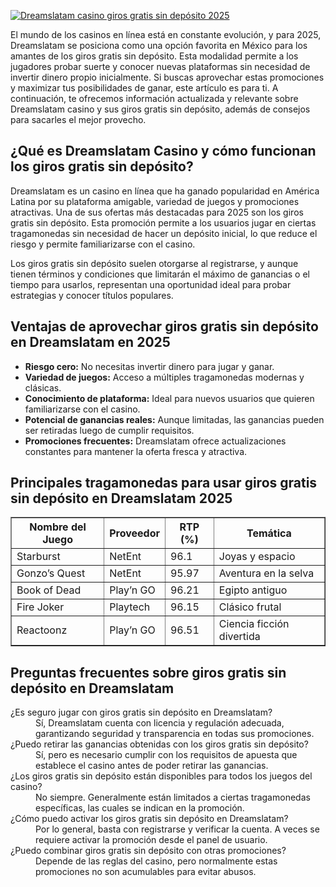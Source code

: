 [![Dreamslatam casino giros gratis sin depósito 2025](https://123-caf.pages.dev/gitsignup.png)](https://vrmoo.ru/Bt82HjjY)

<p>El mundo de los casinos en línea está en constante evolución, y para 2025, Dreamslatam se posiciona como una opción favorita en México para los amantes de los giros gratis sin depósito. Esta modalidad permite a los jugadores probar suerte y conocer nuevas plataformas sin necesidad de invertir dinero propio inicialmente. Si buscas aprovechar estas promociones y maximizar tus posibilidades de ganar, este artículo es para ti. A continuación, te ofrecemos información actualizada y relevante sobre Dreamslatam casino y sus giros gratis sin depósito, además de consejos para sacarles el mejor provecho.</p>  <h2>¿Qué es Dreamslatam Casino y cómo funcionan los giros gratis sin depósito?</h2> <p>Dreamslatam es un casino en línea que ha ganado popularidad en América Latina por su plataforma amigable, variedad de juegos y promociones atractivas. Una de sus ofertas más destacadas para 2025 son los giros gratis sin depósito. Esta promoción permite a los usuarios jugar en ciertas tragamonedas sin necesidad de hacer un depósito inicial, lo que reduce el riesgo y permite familiarizarse con el casino.</p> <p>Los giros gratis sin depósito suelen otorgarse al registrarse, y aunque tienen términos y condiciones que limitarán el máximo de ganancias o el tiempo para usarlos, representan una oportunidad ideal para probar estrategias y conocer títulos populares.</p>  <h2>Ventajas de aprovechar giros gratis sin depósito en Dreamslatam en 2025</h2> <ul>   <li><strong>Riesgo cero:</strong> No necesitas invertir dinero para jugar y ganar.</li>   <li><strong>Variedad de juegos:</strong> Acceso a múltiples tragamonedas modernas y clásicas.</li>   <li><strong>Conocimiento de plataforma:</strong> Ideal para nuevos usuarios que quieren familiarizarse con el casino.</li>   <li><strong>Potencial de ganancias reales:</strong> Aunque limitadas, las ganancias pueden ser retiradas luego de cumplir requisitos.</li>   <li><strong>Promociones frecuentes:</strong> Dreamslatam ofrece actualizaciones constantes para mantener la oferta fresca y atractiva.</li> </ul>  <h2>Principales tragamonedas para usar giros gratis sin depósito en Dreamslatam 2025</h2> <table border="1" cellpadding="5" cellspacing="0">   <thead>     <tr>       <th>Nombre del Juego</th>       <th>Proveedor</th>       <th>RTP (%)</th>       <th>Temática</th>     </tr>   </thead>   <tbody>     <tr>       <td>Starburst</td>       <td>NetEnt</td>       <td>96.1</td>       <td>Joyas y espacio</td>     </tr>     <tr>       <td>Gonzo’s Quest</td>       <td>NetEnt</td>       <td>95.97</td>       <td>Aventura en la selva</td>     </tr>     <tr>       <td>Book of Dead</td>       <td>Play’n GO</td>       <td>96.21</td>       <td>Egipto antiguo</td>     </tr>     <tr>       <td>Fire Joker</td>       <td>Playtech</td>       <td>96.15</td>       <td>Clásico frutal</td>     </tr>     <tr>       <td>Reactoonz</td>       <td>Play’n GO</td>       <td>96.51</td>       <td>Ciencia ficción divertida</td>     </tr>   </tbody> </table>  <h2>Preguntas frecuentes sobre giros gratis sin depósito en Dreamslatam</h2> <dl>   <dt>¿Es seguro jugar con giros gratis sin depósito en Dreamslatam?</dt>   <dd>Sí, Dreamslatam cuenta con licencia y regulación adecuada, garantizando seguridad y transparencia en todas sus promociones.</dd>    <dt>¿Puedo retirar las ganancias obtenidas con los giros gratis sin depósito?</dt>   <dd>Sí, pero es necesario cumplir con los requisitos de apuesta que establece el casino antes de poder retirar las ganancias.</dd>    <dt>¿Los giros gratis sin depósito están disponibles para todos los juegos del casino?</dt>   <dd>No siempre. Generalmente están limitados a ciertas tragamonedas específicas, las cuales se indican en la promoción.</dd>    <dt>¿Cómo puedo activar los giros gratis sin depósito en Dreamslatam?</dt>   <dd>Por lo general, basta con registrarse y verificar la cuenta. A veces se requiere activar la promoción desde el panel de usuario.</dd>    <dt>¿Puedo combinar giros gratis sin depósito con otras promociones?</dt>   <dd>Depende de las reglas del casino, pero normalmente estas promociones no son acumulables para evitar abusos.</dd> </dl>